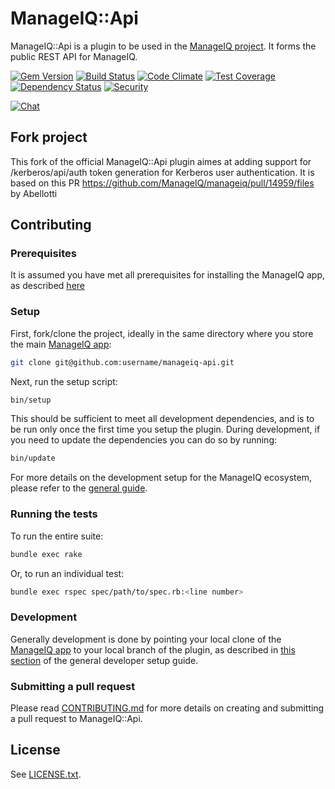 # ManageIQ::Api

ManageIQ::Api is a plugin to be used in the [ManageIQ project][ManageIQ]. It forms
the public REST API for ManageIQ.

[![Gem Version](https://badge.fury.io/rb/manageiq-api.svg)](http://badge.fury.io/rb/manageiq-api)
[![Build Status](https://travis-ci.org/ManageIQ/manageiq-api.svg?branch=master)](https://travis-ci.org/ManageIQ/manageiq-api)
[![Code Climate](https://codeclimate.com/github/ManageIQ/manageiq-api.svg)](https://codeclimate.com/github/ManageIQ/manageiq-api)
[![Test Coverage](https://codeclimate.com/github/ManageIQ/manageiq-api/badges/coverage.svg)](https://codeclimate.com/github/ManageIQ/manageiq-api/coverage)
[![Dependency Status](https://gemnasium.com/ManageIQ/manageiq-api.svg)](https://gemnasium.com/ManageIQ/manageiq-api)
[![Security](https://hakiri.io/github/ManageIQ/manageiq-api/master.svg)](https://hakiri.io/github/ManageIQ/manageiq-api/master)

[![Chat](https://badges.gitter.im/Join%20Chat.svg)](https://gitter.im/ManageIQ/api?utm_source=badge&utm_medium=badge&utm_campaign=pr-badge&utm_content=badge)

## Fork project

This fork of the official ManageIQ::Api plugin aimes at adding support for /kerberos/api/auth token generation for Kerberos user authentication. It is based on this PR https://github.com/ManageIQ/manageiq/pull/14959/files by Abellotti

## Contributing

### Prerequisites

It is assumed you have met all prerequisites for installing the
ManageIQ app, as described
[here](https://github.com/ManageIQ/guides/blob/master/developer_setup.md)

### Setup

First, fork/clone the project, ideally in the same directory where you
store the main [ManageIQ app][ManageIQ]:

```bash
git clone git@github.com:username/manageiq-api.git
```

Next, run the setup script:

```bash
bin/setup
```

This should be sufficient to meet all development dependencies, and is
to be run only once the first time you setup the plugin. During
development, if you need to update the dependencies you can do so by
running:

```bash
bin/update
```

For more details on the development setup for the ManageIQ ecosystem,
please refer to the [general guide][plugin guide].


### Running the tests

To run the entire suite:

```bash
bundle exec rake
```

Or, to run an individual test:

```bash
bundle exec rspec spec/path/to/spec.rb:<line number>
```

### Development

Generally development is done by pointing your local clone of the
[ManageIQ app][ManageIQ] to your local branch of the plugin, as
described in [this section][local gem guide] of the general developer
setup guide.

### Submitting a pull request

Please read [CONTRIBUTING.md](/CONTRIBUTING.md) for more details on
creating and submitting a pull request to ManageIQ::Api.

## License

See [LICENSE.txt](/LICENSE.txt).


[ManageIQ]: https://github.com/ManageIQ/manageiq
[plugin guide]: https://github.com/ManageIQ/guides/blob/master/developer_setup/plugins.md
[local gem guide]: https://github.com/ManageIQ/guides/blob/master/developer_setup/plugins.md#dependency-on-a-local-gem
